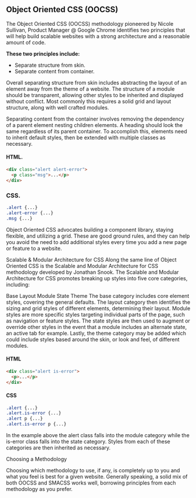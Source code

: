 ## **Object Oriented CSS (OOCSS)**


The Object Oriented CSS (OOCSS) methodology pioneered by Nicole Sullivan, Product Manager @ Google Chrome identifies two principles that will help build scalable websites with a strong architecture and a reasonable amount of code.


**These two principles include:**

- Separate structure from skin.
- Separate content from container.

Overall separating structure from skin includes abstracting the layout of an element away from the theme of a website. The structure of a module should be transparent, allowing other styles to be inherited and displayed without conflict. Most commonly this requires a solid grid and layout structure, along with well crafted modules.

Separating content from the container involves removing the dependency of a parent element nesting children elements. A heading should look the same regardless of its parent container. To accomplish this, elements need to inherit default styles, then be extended with multiple classes as necessary.

#### **HTML.**

```html
<div class="alert alert-error">
  <p class="msg">...</p>
</div>
```
              
### **CSS.**

```css
.alert {...}
.alert-error {...}
.msg {...}
```
              
Object Oriented CSS advocates building a component library, staying flexible, and utilizing a grid. These are good ground rules, and they can help you avoid the need to add additional styles every time you add a new page or feature to a website.

Scalable & Modular Architecture for CSS
Along the same line of Object Oriented CSS is the Scalable and Modular Architecture for CSS methodology developed by Jonathan Snook. The Scalable and Modular Architecture for CSS promotes breaking up styles into five core categories, including:

Base
Layout
Module
State
Theme
The base category includes core element styles, covering the general defaults. The layout category then identifies the sizing and grid styles of different elements, determining their layout. Module styles are more specific styles targeting individual parts of the page, such as navigation or feature styles. The state styles are then used to augment or override other styles in the event that a module includes an alternate state, an active tab for example. Lastly, the theme category may be added which could include styles based around the skin, or look and feel, of different modules.

#### **HTML**

```html
<div class="alert is-error">
  <p>...</p>
</div>
```
              
#### **CSS**

```css
.alert {...}
.alert.is-error {...}
.alert p {...}
.alert.is-error p {...}
```
              
In the example above the alert class falls into the module category while the is-error class falls into the state category. Styles from each of these categories are then inherited as necessary.

Choosing a Methodology

Choosing which methodology to use, if any, is completely up to you and what you feel is best for a given website. Generally speaking, a solid mix of both OOCSS and SMACSS works well, borrowing principles from each methodology as you prefer.